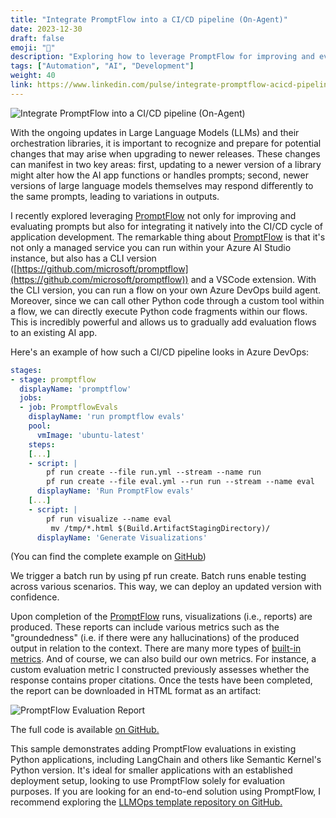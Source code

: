 ```yaml
---
title: "Integrate PromptFlow into a CI/CD pipeline (On-Agent)"
date: 2023-12-30
draft: false
emoji: "🔄"
description: "Exploring how to leverage PromptFlow for improving and evaluating prompts, and integrating it natively into the CI/CD cycle of application development."
tags: ["Automation", "AI", "Development"]
weight: 40
link: https://www.linkedin.com/pulse/integrate-promptflow-acicd-pipeline-on-agent-aymen-furter-hl59e
---
```


![Integrate PromptFlow into a CI/CD pipeline (On-Agent)](/images/promptflow-cicd-header.png)

With the ongoing updates in Large Language Models (LLMs) and their orchestration libraries, it is important to recognize and prepare for potential changes that may arise when upgrading to newer releases. These changes can manifest in two key areas: first, updating to a newer version of a library might alter how the AI app functions or handles prompts; second, newer versions of large language models themselves may respond differently to the same prompts, leading to variations in outputs. 

I recently explored leveraging [PromptFlow](https://github.com/microsoft/promptflow) not only for improving and evaluating prompts but also for integrating it natively into the CI/CD cycle of application development. The remarkable thing about [PromptFlow](https://github.com/microsoft/promptflow) is that it's not only a managed service you can run within your Azure AI Studio instance, but also has a CLI version ([https://github.com/microsoft/promptflow](https://github.com/microsoft/promptflow)) and a VSCode extension. With the CLI version, you can run a flow on your own Azure DevOps build agent. Moreover, since we can call other Python code through a custom tool within a flow, we can directly execute Python code fragments within our flows. This is incredibly powerful and allows us to gradually add evaluation flows to an existing AI app.

Here's an example of how such a CI/CD pipeline looks in Azure DevOps:

```yaml
stages:
- stage: promptflow
  displayName: 'promptflow'
  jobs:
  - job: PromptflowEvals
    displayName: 'run promptflow evals'
    pool:
      vmImage: 'ubuntu-latest'
    steps:
    [...]
    - script: |
        pf run create --file run.yml --stream --name run
        pf run create --file eval.yml --run run --stream --name eval
      displayName: 'Run PromptFlow evals'
    [...]
    - script: |
        pf run visualize --name eval
         mv /tmp/*.html $(Build.ArtifactStagingDirectory)/
      displayName: 'Generate Visualizations'
```

(You can find the complete example on [GitHub](https://github.com/aymenfurter/promptflow-local-cicd/blob/main/azure-pipelines.yaml))

We trigger a batch run by using pf run create. Batch runs enable testing across various scenarios. This way, we can deploy an updated version with confidence.

Upon completion of the [PromptFlow](https://github.com/microsoft/promptflow) runs, visualizations (i.e., reports) are produced. These reports can include various metrics such as the "groundedness" (i.e. if there were any hallucinations) of the produced output in relation to the context. There are many more types of [built-in metrics](https://learn.microsoft.com/en-us/azure/machine-learning/prompt-flow/how-to-bulk-test-evaluate-flow?view=azureml-api-2#understand-the-built-in-evaluation-metrics). And of course, we can also build our own metrics. For instance, a custom evaluation metric I constructed previously assesses whether the response contains proper citations. Once the tests have been completed, the report can be downloaded in HTML format as an artifact:

![PromptFlow Evaluation Report](/images/promptflow-evaluation-report.png)

The full code is available [on GitHub.](https://github.com/aymenfurter/promptflow-local-cicd)

This sample demonstrates adding PromptFlow evaluations in existing Python applications, including LangChain and others like Semantic Kernel's Python version. It's ideal for smaller applications with an established deployment setup, looking to use PromptFlow solely for evaluation purposes. If you are looking for an end-to-end solution using PromptFlow, I recommend exploring the [LLMOps template repository on GitHub.](https://github.com/microsoft/llmops-promptflow-template/)